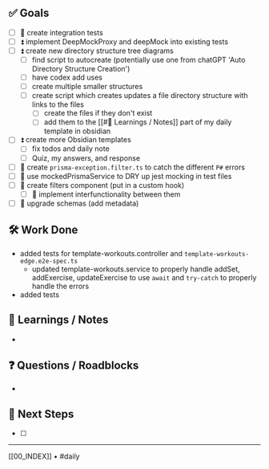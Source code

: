 ## ✅ Goals
- [ ] 🔺 create integration tests
- [ ] ⏫ implement DeepMockProxy and deepMock into existing tests
- [ ] ⏫ create new directory structure tree diagrams
	- [ ] find script to autocreate (potentially use one from chatGPT 'Auto Directory Structure Creation')
	- [ ] have codex add uses 
	- [ ] create multiple smaller structures
	- [ ] create script which creates updates a file directory structure with links to the files 
		- [ ] create the files if they don't exist
		- [ ] add them to the [[#🧠 Learnings / Notes]] part of my daily template in obsidian
- [ ] ⏫ create more Obsidian templates
	- [ ] fix todos and daily note
	- [ ] Quiz, my answers, and response
- [ ] 🔼 create `prisma-exception.filter.ts` to catch the different `P#` errors
- [ ] 🔼 use mockedPrismaService to DRY up jest mocking in test files
- [ ] 🔽  create filters component (put in a custom hook)
	- [ ] 🔽 implement interfunctionality between them
- [ ] 🔽 upgrade schemas (add metadata)

## 🛠️ Work Done
- added tests for template-workouts.controller and `template-workouts-edge.e2e-spec.ts`
	- updated template-workouts.service to properly handle addSet, addExercise, updateExercise to use `await` and `try-catch` to properly handle the errors
- added tests

## 🧠 Learnings / Notes
- 

## ❓ Questions / Roadblocks
- 

## 🔁 Next Steps
- [ ] 

---
[[00_INDEX]] • #daily

